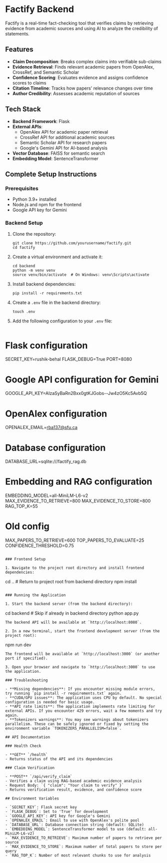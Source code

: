 # Factify Backend

Factify is a real-time fact-checking tool that verifies claims by retrieving evidence from academic sources and using AI to analyze the credibility of statements.

## Features

- **Claim Decomposition**: Breaks complex claims into verifiable sub-claims
- **Evidence Retrieval**: Finds relevant academic papers from OpenAlex, CrossRef, and Semantic Scholar
- **Confidence Scoring**: Evaluates evidence and assigns confidence scores to claims
- **Citation Timeline**: Tracks how papers' relevance changes over time
- **Author Credibility**: Assesses academic reputation of sources

## Tech Stack

- **Backend Framework**: Flask
- **External APIs**:
  - OpenAlex API for academic paper retrieval
  - CrossRef API for additional academic sources
  - Semantic Scholar API for research papers
  - Google's Gemini API for AI-based analysis
- **Vector Database**: FAISS for semantic search
- **Embedding Model**: SentenceTransformer

## Complete Setup Instructions

### Prerequisites

- Python 3.9+ installed
- Node.js and npm for the frontend
- Google API key for Gemini

### Backend Setup

1. Clone the repository:
   ```
   git clone https://github.com/yourusername/factify.git
   cd factify
   ```

2. Create a virtual environment and activate it:
   ```
   cd backend
   python -m venv venv
   source venv/bin/activate  # On Windows: venv\Scripts\activate
   ```

3. Install backend dependencies:
   ```
   pip install -r requirements.txt
   ```

4. Create a `.env` file in the backend directory:
   ```
   touch .env
   ```

5. Add the following configuration to your `.env` file:
   ```
# Flask configuration
SECRET_KEY=rushik-behal
FLASK_DEBUG=True
PORT=8080

# Google API configuration for Gemini
GOOGLE_API_KEY=AIzaSyBaRn2Bxx0gtKJGobs--Jw4zO5Kc5Avb5Q

# OpenAlex configuration
OPENALEX_EMAIL=rba137@sfu.ca

# Database configuration
DATABASE_URL=sqlite:///factify_rag.db

# Embedding and RAG configuration
EMBEDDING_MODEL=all-MiniLM-L6-v2
MAX_EVIDENCE_TO_RETRIEVE=800
MAX_EVIDENCE_TO_STORE=800
RAG_TOP_K=55

# Old config
MAX_PAPERS_TO_RETRIEVE=600
TOP_PAPERS_TO_EVALUATE=25
CONFIDENCE_THRESHOLD=0.75 
   ```

### Frontend Setup

1. Navigate to the project root directory and install frontend dependencies:
   ```
   cd ..  # Return to project root from backend directory
   npm install
   ```

### Running the Application

1. Start the backend server (from the backend directory):
   ```
   cd backend  # Skip if already in backend directory
   python app.py
   ```
   The backend API will be available at `http://localhost:8080`.

2. In a new terminal, start the frontend development server (from the project root):
   ```
   npm run dev
   ```
   The frontend will be available at `http://localhost:3000` (or another port if specified).

3. Open your browser and navigate to `http://localhost:3000` to use the application.

### Troubleshooting

- **Missing dependencies**: If you encounter missing module errors, try running `pip install -r requirements.txt` again.
- **CUDA/GPU issues**: The application uses CPU by default. No special configuration is needed for basic usage.
- **API rate limits**: The application implements rate limiting for external APIs. If you encounter 429 errors, wait a few moments and try again.
- **Tokenizers warnings**: You may see warnings about tokenizers parallelism. These can be safely ignored or fixed by setting the environment variable `TOKENIZERS_PARALLELISM=false`.

## API Documentation

### Health Check

- **GET** `/health`
  - Returns status of the API and its dependencies

### Claim Verification

- **POST** `/api/verify_claim`
  - Verifies a claim using RAG-based academic evidence analysis
  - Request Body: `{ "claim": "Your claim to verify" }`
  - Returns verification result, evidence, and confidence score

## Environment Variables

- `SECRET_KEY`: Flask secret key
- `FLASK_DEBUG`: Set to 'True' for development
- `GOOGLE_API_KEY`: API key for Google's Gemini
- `OPENALEX_EMAIL`: Email to use with OpenAlex's polite pool
- `DATABASE_URL`: Database connection string (default: SQLite)
- `EMBEDDING_MODEL`: SentenceTransformer model to use (default: all-MiniLM-L6-v2)
- `MAX_EVIDENCE_TO_RETRIEVE`: Maximum number of papers to retrieve per source
- `MAX_EVIDENCE_TO_STORE`: Maximum number of total papers to store per query
- `RAG_TOP_K`: Number of most relevant chunks to use for analysis

